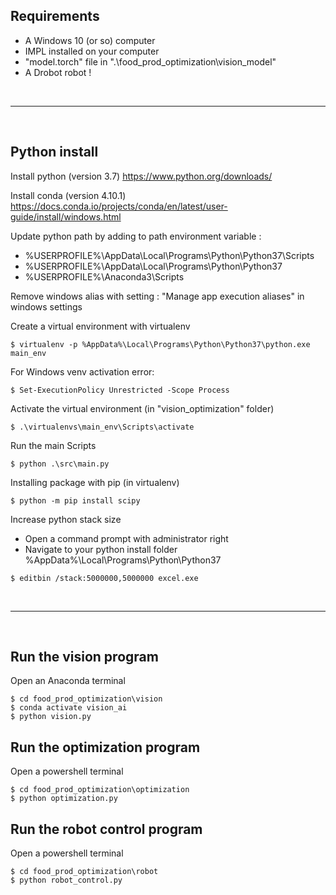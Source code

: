 
## Requirements
- A Windows 10 (or so) computer
- IMPL installed on your computer
- "model.torch" file in ".\food_prod_optimization\vision_model\"
- A Drobot robot !

</br>

---

</br>

## Python install 

Install python (version 3.7)
https://www.python.org/downloads/

Install conda (version 4.10.1)
https://docs.conda.io/projects/conda/en/latest/user-guide/install/windows.html

Update python path by adding to path environment variable :
- %USERPROFILE%\AppData\Local\Programs\Python\Python37\Scripts
- %USERPROFILE%\AppData\Local\Programs\Python\Python37
- %USERPROFILE%\Anaconda3\Scripts

Remove windows alias with setting : "Manage app execution aliases" in windows settings

Create a virtual environment with virtualenv
``` console
$ virtualenv -p %AppData%\Local\Programs\Python\Python37\python.exe main_env  
```

For Windows venv activation error:
``` console
$ Set-ExecutionPolicy Unrestricted -Scope Process
```

Activate the virtual environment (in "vision_optimization" folder)
``` console
$ .\virtualenvs\main_env\Scripts\activate
```

Run the main Scripts
``` console
$ python .\src\main.py
```

Installing package with pip (in virtualenv)
``` console
$ python -m pip install scipy
```

Increase python stack size
- Open a command prompt with administrator right
- Navigate to your python install folder %AppData%\Local\Programs\Python\Python37
``` console
$ editbin /stack:5000000,5000000 excel.exe
```

</br>

---

</br>

## Run the vision program
Open an Anaconda terminal
``` console
$ cd food_prod_optimization\vision
$ conda activate vision_ai 
$ python vision.py
``` 

## Run the optimization program
Open a powershell terminal
``` console
$ cd food_prod_optimization\optimization
$ python optimization.py
``` 

## Run the robot control program
Open a powershell terminal
``` console
$ cd food_prod_optimization\robot
$ python robot_control.py
``` 
